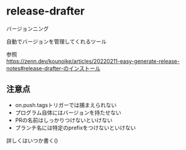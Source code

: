 # release-drafter
バージョンニング

自動でバージョンを管理してくれるツール

参照  
https://zenn.dev/kounoike/articles/20220211-easy-generate-release-notes#release-drafter-のインストール

## 注意点
- on.push.tagsトリガーでは捕まえられない
- プログラム自体にはバージョンを持たせない
- PRの名前はしっかりつけないといけない
- ブランチ名には特定のprefixをつけないといけない

詳しくはいつか書く()

